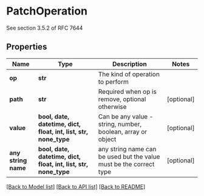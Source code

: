 # PatchOperation

See section 3.5.2 of RFC 7644

## Properties
Name | Type | Description | Notes
------------ | ------------- | ------------- | -------------
**op** | **str** | The kind of operation to perform | 
**path** | **str** | Required when op is remove, optional otherwise | [optional] 
**value** | **bool, date, datetime, dict, float, int, list, str, none_type** | Can be any value - string, number, boolean, array or object | [optional] 
**any string name** | **bool, date, datetime, dict, float, int, list, str, none_type** | any string name can be used but the value must be the correct type | [optional]

[[Back to Model list]](../README.md#documentation-for-models) [[Back to API list]](../README.md#documentation-for-api-endpoints) [[Back to README]](../README.md)


